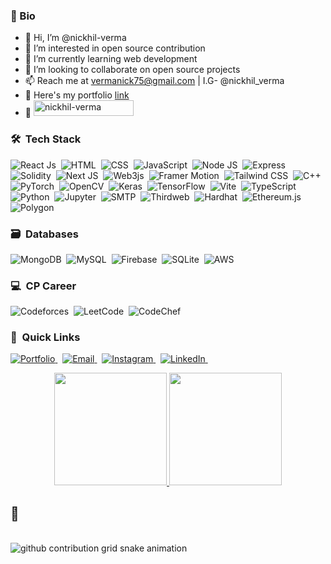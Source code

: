 ### 📝 Bio

 - 👋 Hi, I’m @nickhil-verma  
 - 👀 I’m interested in open source contribution  
 - 🌱 I’m currently learning web development  
 - 💞️ I’m looking to collaborate on open source projects  
 - 📫 Reach me at vermanick75@gmail.com | I.G- @nickhil_verma 
 - 🔗 Here's my portfolio <a href="https://nikhilportfolio-india.vercel.app">link</a>
 - 👀 <img src="https://komarev.com/ghpvc/?username=nickhil-verma&label=Profile%20views&color=0047AB&style=plastic?" alt="nickhil-verma" height=25px, width=160px/> 


### 🛠 &nbsp;Tech Stack

![React Js](https://img.shields.io/badge/react-%2320232a.svg?style=for-the-badge&logo=react&logoColor=%2361DAFB)&nbsp;
![HTML](https://img.shields.io/badge/html-%23E34F26.svg?style=for-the-badge&logo=html5&logoColor=white)&nbsp;
![CSS](https://img.shields.io/badge/css-%231572B6.svg?style=for-the-badge&logo=css3&logoColor=white)&nbsp;
![JavaScript](https://img.shields.io/badge/javascript-%23323330.svg?style=for-the-badge&logo=javascript&logoColor=%23F7DF1E)&nbsp;
![Node JS](https://img.shields.io/badge/node.js-%2343853D.svg?style=for-the-badge&logo=node.js&logoColor=white)&nbsp;
![Express](https://img.shields.io/badge/express-%23000000.svg?style=for-the-badge&logo=express&logoColor=white)&nbsp;
![Solidity](https://img.shields.io/badge/Solidity-%23363636.svg?style=for-the-badge&logo=solidity&logoColor=white)&nbsp;
![Next JS](https://img.shields.io/badge/Next-black?style=for-the-badge&logo=next.js&logoColor=white)&nbsp;
![Web3js](https://img.shields.io/badge/Web3.js-F16822?style=for-the-badge&logo=web3.js&logoColor=white)&nbsp;
![Framer Motion](https://img.shields.io/badge/Framer%20Motion-%23000000.svg?style=for-the-badge&logo=framer&logoColor=blue)&nbsp;
![Tailwind CSS](https://img.shields.io/badge/tailwindcss-%2338B2AC.svg?style=for-the-badge&logo=tailwind-css&logoColor=white)&nbsp;
![C++](https://img.shields.io/badge/c++-%2300599C.svg?style=for-the-badge&logo=c%2B%2B&logoColor=white)&nbsp;
![PyTorch](https://img.shields.io/badge/pytorch-%23EE4C2C.svg?style=for-the-badge&logo=pytorch&logoColor=white)&nbsp;
![OpenCV](https://img.shields.io/badge/opencv-%235C3EE8.svg?style=for-the-badge&logo=opencv&logoColor=white)&nbsp;
![Keras](https://img.shields.io/badge/Keras-%23D00000.svg?style=for-the-badge&logo=keras&logoColor=white)&nbsp;
![TensorFlow](https://img.shields.io/badge/TensorFlow-%23FF6F00.svg?style=for-the-badge&logo=tensorflow&logoColor=white)&nbsp;
![Vite](https://img.shields.io/badge/vite-%23646CFF.svg?style=for-the-badge&logo=vite&logoColor=white)&nbsp;
![TypeScript](https://img.shields.io/badge/typescript-%23007ACC.svg?style=for-the-badge&logo=typescript&logoColor=white)&nbsp;
![Python](https://img.shields.io/badge/python-%233776AB.svg?style=for-the-badge&logo=python&logoColor=white)&nbsp;
![Jupyter](https://img.shields.io/badge/jupyter-%23F37626.svg?style=for-the-badge&logo=jupyter&logoColor=white)&nbsp;
![SMTP](https://img.shields.io/badge/SMTP-%23D44638.svg?style=for-the-badge)&nbsp;
![Thirdweb](https://img.shields.io/badge/thirdweb-%23000000.svg?style=for-the-badge&logo=thirdweb&logoColor=white)&nbsp;
![Hardhat](https://img.shields.io/badge/hardhat-%23F8C74E.svg?style=for-the-badge&logo=ethereum)&nbsp;
![Ethereum.js](https://img.shields.io/badge/ethereum.js-%23363636.svg?style=for-the-badge&logo=ethereum&logoColor=white)&nbsp;
![Polygon](https://img.shields.io/badge/polygon-%23618FCC.svg?style=for-the-badge&logo=polygon&logoColor=white)&nbsp;
<br>

### 🗃 &nbsp;Databases

![MongoDB](https://img.shields.io/badge/MongoDB-%234ea94b.svg?style=for-the-badge&logo=mongodb&logoColor=white)&nbsp;
![MySQL](https://img.shields.io/badge/mysql-%2300f.svg?style=for-the-badge&logo=mysql&logoColor=white)&nbsp;
![Firebase](https://img.shields.io/badge/firebase-%23039BE5.svg?style=for-the-badge&logo=firebase)&nbsp;
![SQLite](https://img.shields.io/badge/sqlite-%2307405e.svg?style=for-the-badge&logo=sqlite&logoColor=white)&nbsp;
![AWS](https://img.shields.io/badge/Amazon_AWS-%23232F3E.svg?style=for-the-badge&logo=amazon-aws&logoColor=white)&nbsp;
<br>
### 💻 &nbsp;CP Career

![Codeforces](https://img.shields.io/badge/Codeforces-%23000000.svg?style=for-the-badge&logo=codeforces&logoColor=%23F87F20)&nbsp;
![LeetCode](https://img.shields.io/badge/LeetCode-%23FFA116.svg?style=for-the-badge&logo=leetcode&logoColor=black)&nbsp;
![CodeChef](https://img.shields.io/badge/CodeChef-%235B4638.svg?style=for-the-badge&logo=codechef&logoColor=white)&nbsp;
<br>
### 🔗 &nbsp;Quick Links
 
  <a href="https://nikhilportfolio-india.vercel.app/#" target="_blank">
    <img src="https://img.shields.io/badge/Portfolio-%23000000.svg?style=for-the-badge" alt="Portfolio" class="bounce" />
  </a>&nbsp;
  <a href="mailto:vermanick75@gmail.com" target="_blank">
    <img src="https://img.shields.io/badge/Email-%23D44638.svg?style=for-the-badge&logo=gmail&logoColor=white" alt="Email" class="bounce delay-1" />
  </a>&nbsp;
  <a href="https://www.instagram.com/nickhil_verma" target="_blank">
    <img src="https://img.shields.io/badge/Instagram-%23E4405F.svg?style=for-the-badge&logo=instagram&logoColor=white" alt="Instagram" class="bounce delay-2" />
  </a>&nbsp;
  <a href="https://www.linkedin.com/in/nikhil-verma-Banglore/" target="_blank">
    <img src="https://img.shields.io/badge/LinkedIn-%230077B5.svg?style=for-the-badge&logo=linkedin&logoColor=white" alt="LinkedIn" class="bounce delay-3" />
  </a>&nbsp;
 

 
<p align="center"> 
	
</p>
<p align="center">
<a href="https://github.com/nickhil-verma">
  <img height="180em" src="https://github-readme-stats-eight-theta.vercel.app/api?username=nickhil-verma&show_icons=true&theme=algolia&include_all_commits=true&count_private=true"/>
  <img height="180em" src="https://github-readme-stats-eight-theta.vercel.app/api/top-langs/?username=nickhil-verma&layout=compact&langs_count=8&theme=algolia"/>
</a>
</p>

## 🐍
  <br>
 <picture>
  <source
    media="(prefers-color-scheme: dark)"
    srcset="https://raw.githubusercontent.com/nickhil-verma/snk/output/github-contribution-grid-snake-dark.svg"
  />
  <source
    media="(prefers-color-scheme: light)"
    srcset="https://raw.githubusercontent.com/nickhil-verma/snk/output/github-contribution-grid-snake.svg"
  />
  <img
    alt="github contribution grid snake animation"
    src="https://raw.githubusercontent.com/nickhil-verma/snk/output/github-contribution-grid-snake.svg"
  />
</picture>

